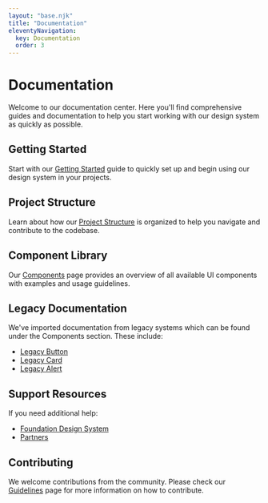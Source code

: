 ```yaml
---
layout: "base.njk"
title: "Documentation"
eleventyNavigation:
  key: Documentation
  order: 3
---
```


# Documentation

Welcome to our documentation center. Here you'll find comprehensive guides and documentation to help you start working with our design system as quickly as possible.

## Getting Started

Start with our [Getting Started](/getting-started/) guide to quickly set up and begin using our design system in your projects.

## Project Structure

Learn about how our [Project Structure](/docs/project-structure/) is organized to help you navigate and contribute to the codebase.

## Component Library

Our [Components](/components/) page provides an overview of all available UI components with examples and usage guidelines.

## Legacy Documentation

We've imported documentation from legacy systems which can be found under the Components section. These include:

- [Legacy Button](/legacy-imports/site1/button/)
- [Legacy Card](/legacy-imports/site2/card/)
- [Legacy Alert](/legacy-imports/site3/alert/)

## Support Resources

If you need additional help:

- [Foundation Design System](/support/fds/)
- [Partners](/support/partners/)

## Contributing

We welcome contributions from the community. Please check our [Guidelines](/guidelines/) page for more information on how to contribute.